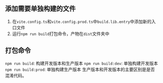 ## 添加需要单独构建的文件
1. 在`vite.config.ts`和`vite.config.prod.ts`中`build.lib.entry`中添加新的入口文件
2. 运行`npm run build`打包命令，产物在`dist`文件夹中

## 打包命令
`npm run build`: 构建开发版本和生产版本
`npm run build:dev`: 单独构建开发版本
`npm run build:prod`: 单独构建生产版本
生产版本和开发版本的主要区别是是否混淆代码。
